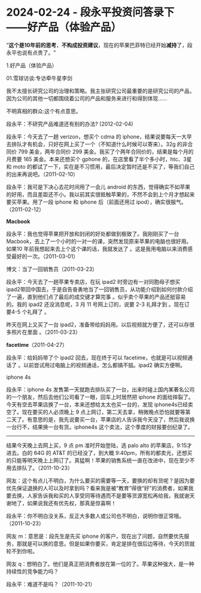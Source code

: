 # 2024-02-24 - 段永平投资问答录下——好产品（体验产品）

”**这个是10年前的思考**，**不构成投资建议**，现在的苹果巴菲特已经开始**减持**了，段永平也说有点贵了。"

1.好产品（体验产品）

01.雪球访谈:专访牵牛星李剑

我不太擅长研究公司的治理和策略。我主张研究公司最重要的是研究公司的产品，因为公司的其他一切都围绕着公司的产品和服务来进行和得到体现……

不明真相的群众:这个有点意思。

段永平：不研究产品难道还有别的办法? (2012-02-04)

段永平：今天去了一趟 verizon，想买个 cdma 的 iphone，结果说要每天一大早去排队才有机会，只好在网上买了一个（不知道什么时候可以寄来）。32g 的非合同价 799 美金，两年合同价 299 美金。我买了个两年合同价的，结果是每个月的月费要 165 美金。本来还想买个 gphone 的，在店里看了半个多小时，htc、3星和 moto 的都试了一下，实在是不习惯用，最后决定暂时还是不买了，等我们自己的出来再说吧。（2011-02-10）

段永平：我可是下决心去花时间用了一会儿 android 的东西，觉得确实不如苹果的好用，而且差距还不小。我以前其实很抵触苹果的，不然不会到上个月才想起来要买苹果。用了一段 iphone 和 iphone 后（前面还用过 ipod），确实很服气。（2011-02-12）

**Macbook**

段永平：我也觉得苹果把开放和封闭的好处都做到极致了。我刚刚买了一台 Macbook，去上了一个小时的一对一的课，突然发现原来苹果的电脑也很好用。如果10 年前我想起来去上个这个课的话，我就发达了 。这是我用电脑以来消费感受最好的一次。（2011-03-01）

博文：当了一回销售员（2011-03-23）

段永平：今天去了一趟苹果专卖店，在玩 ipad2 时旁边有一对同胞母子想买 ipad2带回中国去，于是自告奋勇地当了一回销售员，从功能介绍到如何付款介绍了一遍，直到他们点了最后的成交键才算完事 。似乎卖个苹果的产品还挺容易的。我的 ipad2 还没消息呢，3 月 11 号网上订的，说要 2-3 礼拜才到 。现在订要4-5 个礼拜了 。

昨天在网上又买了一台 ipad2，准备带给妈妈用。以后视频就方便了，还可以存很多照片在里面 。（2011-03-23）

**facetime**（2011-04-27）

段永平：给妈妈带了个 ipad2 回去，现在终于可以 facetime，也就是可以视频通话了 。以前尝试用过电脑上的视频通话，怎么都搞不掂。ipad2 确实方便啊。

iphone 4s

段永平：iphone 4s 发售第一天就跑去排队买了一台，出来时碰上国内某著名公司的一个朋友，然后去他们公司看了一眼，回车上时居然把 iphone 的面给摔裂了。今天有空去苹果店换了一台，本来还想给太太也买一台的，发现 iphone4s已经卖空了。现在要买的人必须晚上 9 点上网订，第二天去拿，稍微晚点恐怕就要等第二天了。有意思的是，我先说要买一台，苹果店的人告诉我今天没了，然后我说换一台行不，结果换一台有货。iphone4s 这个卖法，这个季度的财报要创纪录了。

---------------------------------------------------------------------

结果今天晚上去网上买，9 点 pm 准时开始登陆，选 palo alto 的苹果店，9:15才进去。白的 64G 的 AT&T 的已经没了，到大概 9:40pm，所有的都卖光，还想买的只能等明天晚上上网订了。真猛啊！苹果的销售系统一直在改进中，现在至少不用去排队了。（2011-10-23）

网友：这个有点儿不明白，为什么要买的需要等一天，要换的却有货呢？是因为要优先保证退换的人可以及时拿到吗？看来我是被“教育”得很“好”的消费者，如果我要去换，人家告诉我和买的人享受同等待遇而不是要等货源宽松再给我，我就谢天谢地了，如果说我还有优先权，那真是惊喜啊！

段永平：你不明白没关系，反正大多数人或公司也不明白，说明你很正常哦。（2011-10-23）

网友 m：意思是：段先生是先买 iphone 的客户，现在出了问题，自然要优先服务，那就是可以换的意思。但是如果你要买，肯定是排在很后边等待，今天的货就轮不到你啦。

网友 q：想明白了。他们是真正把消费者放在第一位的了。苹果这种强大，是一种持续性的竞争能力吗？

段永平：难道不是吗？（2011-10-21）